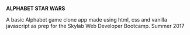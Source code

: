 **ALPHABET STAR WARS**

A basic Alphabet game clone app made using html, css and vanilla javascript as prep for the Skylab Web Developer Bootcamp. Summer 2017